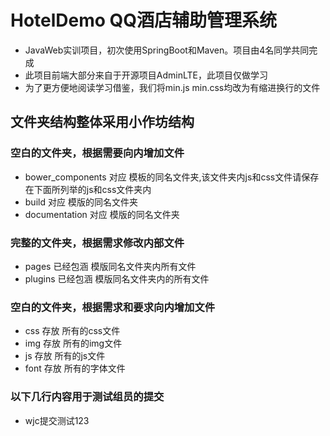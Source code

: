 # HotelDemo QQ酒店辅助管理系统
* JavaWeb实训项目，初次使用SpringBoot和Maven。项目由4名同学共同完成
* 此项目前端大部分来自于开源项目AdminLTE，此项目仅做学习
* 为了更方便地阅读学习借鉴，我们将min.js min.css均改为有缩进换行的文件

## 文件夹结构整体采用小作坊结构
### 空白的文件夹，根据需要向内增加文件
* bower_components 对应 模板的同名文件夹,该文件夹内js和css文件请保存在下面所列举的js和css文件夹内
* build 对应 模版的同名文件夹
* documentation 对应 模版的同名文件夹
### 完整的文件夹，根据需求修改内部文件
* pages 已经包涵 模版同名文件夹内所有文件
* plugins 已经包涵 模版同名文件夹内的所有文件
### 空白的文件夹，根据需求和要求向内增加文件
* css 存放 所有的css文件
* img 存放 所有的img文件
* js 存放 所有的js文件
* font 存放 所有的字体文件

### 以下几行内容用于测试组员的提交
* wjc提交测试123

